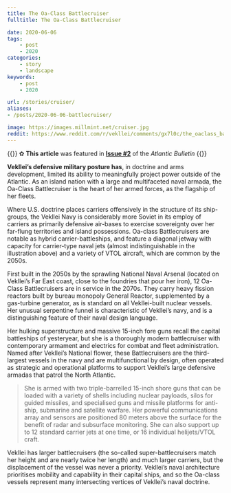 ```yaml
---
title: The Oa-Class Battlecruiser
fulltitle: The Oa-Class Battlecruiser

date: 2020-06-06
tags:
    - post
    - 2020
categories:
    - story
    - landscape
keywords:
    - post
    - 2020

url: /stories/cruiser/
aliases:
- /posts/2020-06-06-battlecruiser/

image: https://images.millmint.net/cruiser.jpg
reddit: https://www.reddit.com/r/vekllei/comments/gx7l0c/the_oaclass_battlecruiser/
---
```


{{<note story>}}
✿ **This article** was featured in [**Issue #2**](/news/bulletin/2020/2) of the *Atlantic Bulletin*
{{</note>}}

**Vekllei’s defensive military posture has**, in doctrine and arms development, limited its ability to meaningfully project power outside of the Atlantic. As an island nation with a large and multifaceted naval armada, the Oa-Class Battlecruiser is the heart of her armed forces, as the flagship of her fleets.

Where U.S. doctrine places carriers offensively in the structure of its ship-groups, the Vekllei Navy is considerably more Soviet in its employ of carriers as primarily defensive air-bases to exercise sovereignty over her far-flung territories and island possessions. Oa-class Battlecruisers are notable as hybrid carrier-battleships, and feature a diagonal jetway with capacity for carrier-type naval jets (almost indistinguishable in the illustration above) and a variety of VTOL aircraft, which are common by the 2050s.

First built in the 2050s by the sprawling National Naval Arsenal (located on Vekllei’s Far East coast, close to the foundries that pour her iron), 12 Oa-Class Battlecruisers are in service in the 2070s. They carry heavy fission reactors built by bureau monopoly General Reactor, supplemented by a gas-turbine generator, as is standard on all Vekllei-built nuclear vessels. Her unusual serpentine funnel is characteristic of Vekllei’s navy, and is a distinguishing feature of their naval design language.

Her hulking superstructure and massive 15-inch fore guns recall the capital battleships of yesteryear, but she is a thoroughly modern battlecruiser with contemporary armament and electrics for combat and fleet administration. Named after Vekllei’s National flower, these Battlecruisers are the third-largest vessels in the navy and are multifunctional by design, often operated as strategic and operational platforms to support Vekllei’s large defensive armadas that patrol the North Atlantic.

>She is armed with two triple-barrelled 15-inch shore guns that can be loaded with a variety of shells including nuclear payloads, silos for guided missiles, and specialised guns and missile platforms for anti-ship, submarine and satellite warfare. Her powerful communications array and sensors are positioned 80 meters above the surface for the benefit of radar and subsurface monitoring. She can also support up to 12 standard carrier jets at one time, or 16 individual helijets/VTOL craft.

Vekllei has larger battlecruisers (the so-called super-battlecruisers match her height and are nearly twice her length) and much larger carriers, but the displacement of the vessel was never a priority. Vekllei’s naval architecture prioritises mobility and capability in their capital ships, and so the Oa-class vessels represent many intersecting vertices of Vekllei’s naval doctrine.
